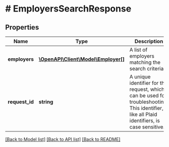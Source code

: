 # # EmployersSearchResponse

## Properties

Name | Type | Description | Notes
------------ | ------------- | ------------- | -------------
**employers** | [**\OpenAPI\Client\Model\Employer[]**](Employer.md) | A list of employers matching the search criteria. |
**request_id** | **string** | A unique identifier for the request, which can be used for troubleshooting. This identifier, like all Plaid identifiers, is case sensitive. |

[[Back to Model list]](../../README.md#models) [[Back to API list]](../../README.md#endpoints) [[Back to README]](../../README.md)
